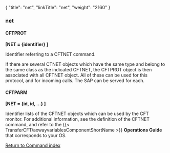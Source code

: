 {
    "title": "net",
    "linkTitle": "net",
    "weight": "2160"
}<span id="net"></span>

### net

#### CFTPROT

****[NET = {identifier} ]****

Identifier referring to a CFTNET command.

If there are several CTNET objects which have the same type and belong
to the same class as the indicated CFTNET, the CFTPROT object is then
associated with all CFTNET object. All of these can be used for this protocol,
and for incoming calls. The SAP can be served for each.

#### CFTPARM

****[NET = {id, id, ...} ]****

Identifier lists of the CFTNET objects which can be used by the CFT
monitor. For additional information, see the definition of the CFTNET
command, and refer to the {{< TransferCFT/axwayvariablesComponentShortName  >}} **Operations
Guide** that corresponds to your OS.

[Return to Command index](../../)

